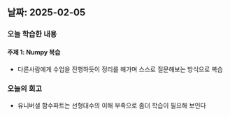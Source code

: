 ## 날짜: 2025-02-05


### 오늘 학습한 내용
#### 주제 1: Numpy 복습
- 다른사람에게 수업을 진행하듯이 정리를 해가며 스스로 질문해보는 방식으로 복습

### 오늘의 회고
- 유니버셜 함수파트는 선형대수의 이해 부족으로 좀더 학습이 필요해 보인다

